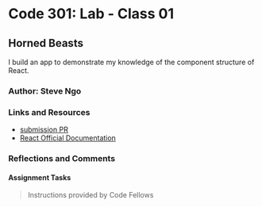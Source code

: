 # Code 301: Lab - Class 01

## Horned Beasts

I build an app to demonstrate my knowledge of the component structure of React.

### Author: Steve Ngo

### Links and Resources
* [submission PR](https://github.com/alsosteve/horned-beasts-v2)
* [React Official Documentation](https://reactjs.org/docs/getting-started.html)

### Reflections and Comments
#### Assignment Tasks
> Instructions provided by Code Fellows